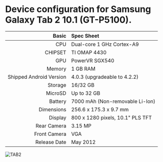 Device configuration for Samsung Galaxy Tab 2 10.1 (GT-P5100).
=====================================

Basic   | Spec Sheet
-------:|:-------------------------
CPU     | Dual-core 1 GHz Cortex-A9
CHIPSET | TI OMAP 4430
GPU     | PowerVR SGX540
Memory  | 1 GB RAM
Shipped Android Version | 4.0.3 (upgradeable to 4.2.2)
Storage | 16/32 GB
MicroSD | Up to 32 GB
Battery | 7000 mAh (Non-removable Li-Ion)
Dimensions | 256.6 x 175.3 x 9.7 mm
Display | 800 x 1280 pixels, 10.1" PLS TFT
Rear Camera  | 3.15 MP
Front Camera | VGA
Release Date | May 2012

![TAB2](http://cdn2.gsmarena.com/vv/pics/samsung/samsung-galaxy-tab-2-101.jpg "TAB2")
